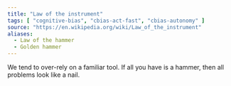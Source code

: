 ```yaml
---
title: "Law of the instrument"
tags: [ "cognitive-bias", "cbias-act-fast", "cbias-autonomy" ]
source: "https://en.wikipedia.org/wiki/Law_of_the_instrument"
aliases:
  - Law of the hammer
  - Golden hammer
---
```


We tend to over-rely on a familiar tool. If all you have is a hammer, then all problems look like a nail.

